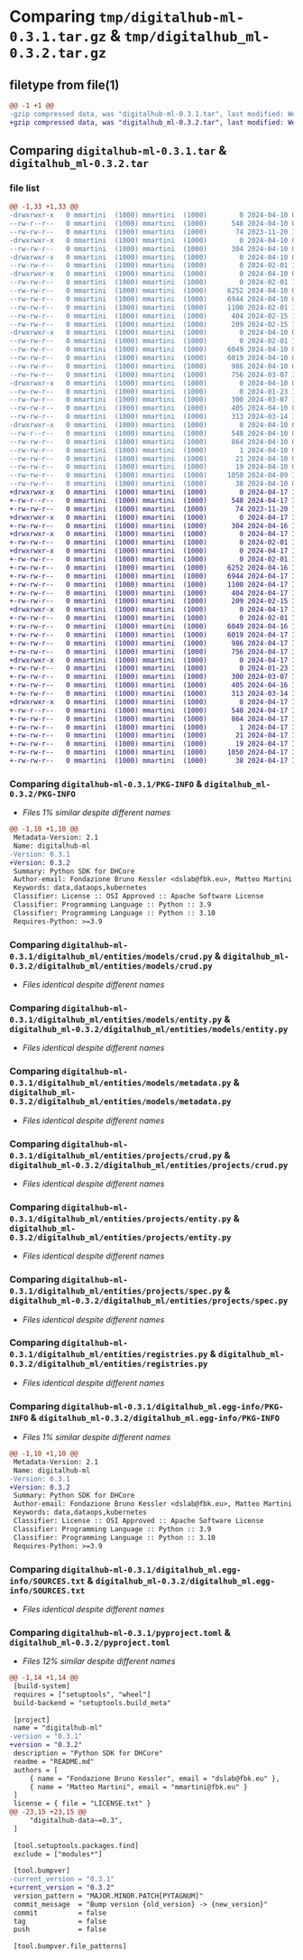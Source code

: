 # Comparing `tmp/digitalhub-ml-0.3.1.tar.gz` & `tmp/digitalhub_ml-0.3.2.tar.gz`

## filetype from file(1)

```diff
@@ -1 +1 @@
-gzip compressed data, was "digitalhub-ml-0.3.1.tar", last modified: Wed Apr 10 08:28:41 2024, max compression
+gzip compressed data, was "digitalhub_ml-0.3.2.tar", last modified: Wed Apr 17 12:32:05 2024, max compression
```

## Comparing `digitalhub-ml-0.3.1.tar` & `digitalhub_ml-0.3.2.tar`

### file list

```diff
@@ -1,33 +1,33 @@
-drwxrwxr-x   0 mmartini  (1000) mmartini  (1000)        0 2024-04-10 08:28:41.267863 digitalhub-ml-0.3.1/
--rw-r--r--   0 mmartini  (1000) mmartini  (1000)      548 2024-04-10 08:28:41.267863 digitalhub-ml-0.3.1/PKG-INFO
--rw-rw-r--   0 mmartini  (1000) mmartini  (1000)       74 2023-11-20 10:00:49.000000 digitalhub-ml-0.3.1/README.md
-drwxrwxr-x   0 mmartini  (1000) mmartini  (1000)        0 2024-04-10 08:28:41.267863 digitalhub-ml-0.3.1/digitalhub_ml/
--rw-rw-r--   0 mmartini  (1000) mmartini  (1000)      304 2024-04-10 08:00:27.000000 digitalhub-ml-0.3.1/digitalhub_ml/__init__.py
-drwxrwxr-x   0 mmartini  (1000) mmartini  (1000)        0 2024-04-10 08:28:41.267863 digitalhub-ml-0.3.1/digitalhub_ml/entities/
--rw-rw-r--   0 mmartini  (1000) mmartini  (1000)        0 2024-02-01 11:38:37.000000 digitalhub-ml-0.3.1/digitalhub_ml/entities/__init__.py
-drwxrwxr-x   0 mmartini  (1000) mmartini  (1000)        0 2024-04-10 08:28:41.267863 digitalhub-ml-0.3.1/digitalhub_ml/entities/models/
--rw-rw-r--   0 mmartini  (1000) mmartini  (1000)        0 2024-02-01 11:40:22.000000 digitalhub-ml-0.3.1/digitalhub_ml/entities/models/__init__.py
--rw-rw-r--   0 mmartini  (1000) mmartini  (1000)     6252 2024-04-10 08:00:27.000000 digitalhub-ml-0.3.1/digitalhub_ml/entities/models/crud.py
--rw-rw-r--   0 mmartini  (1000) mmartini  (1000)     6944 2024-04-10 08:26:04.000000 digitalhub-ml-0.3.1/digitalhub_ml/entities/models/entity.py
--rw-rw-r--   0 mmartini  (1000) mmartini  (1000)     1100 2024-02-01 11:42:03.000000 digitalhub-ml-0.3.1/digitalhub_ml/entities/models/metadata.py
--rw-rw-r--   0 mmartini  (1000) mmartini  (1000)      404 2024-02-15 10:15:41.000000 digitalhub-ml-0.3.1/digitalhub_ml/entities/models/spec.py
--rw-rw-r--   0 mmartini  (1000) mmartini  (1000)      209 2024-02-15 10:15:41.000000 digitalhub-ml-0.3.1/digitalhub_ml/entities/models/status.py
-drwxrwxr-x   0 mmartini  (1000) mmartini  (1000)        0 2024-04-10 08:28:41.267863 digitalhub-ml-0.3.1/digitalhub_ml/entities/projects/
--rw-rw-r--   0 mmartini  (1000) mmartini  (1000)        0 2024-02-01 11:33:48.000000 digitalhub-ml-0.3.1/digitalhub_ml/entities/projects/__init__.py
--rw-rw-r--   0 mmartini  (1000) mmartini  (1000)     6049 2024-04-10 08:00:27.000000 digitalhub-ml-0.3.1/digitalhub_ml/entities/projects/crud.py
--rw-rw-r--   0 mmartini  (1000) mmartini  (1000)     6019 2024-04-10 08:26:04.000000 digitalhub-ml-0.3.1/digitalhub_ml/entities/projects/entity.py
--rw-rw-r--   0 mmartini  (1000) mmartini  (1000)      986 2024-04-10 08:00:27.000000 digitalhub-ml-0.3.1/digitalhub_ml/entities/projects/spec.py
--rw-rw-r--   0 mmartini  (1000) mmartini  (1000)      756 2024-03-07 13:44:23.000000 digitalhub-ml-0.3.1/digitalhub_ml/entities/registries.py
-drwxrwxr-x   0 mmartini  (1000) mmartini  (1000)        0 2024-04-10 08:28:41.267863 digitalhub-ml-0.3.1/digitalhub_ml/entities/runs/
--rw-rw-r--   0 mmartini  (1000) mmartini  (1000)        0 2024-01-23 14:34:03.000000 digitalhub-ml-0.3.1/digitalhub_ml/entities/runs/__init__.py
--rw-rw-r--   0 mmartini  (1000) mmartini  (1000)      300 2024-03-07 13:39:55.000000 digitalhub-ml-0.3.1/digitalhub_ml/entities/runs/models.py
--rw-rw-r--   0 mmartini  (1000) mmartini  (1000)      405 2024-04-10 08:00:27.000000 digitalhub-ml-0.3.1/digitalhub_ml/entities/runs/spec.py
--rw-rw-r--   0 mmartini  (1000) mmartini  (1000)      313 2024-03-14 13:46:16.000000 digitalhub-ml-0.3.1/digitalhub_ml/entities/runs/status.py
-drwxrwxr-x   0 mmartini  (1000) mmartini  (1000)        0 2024-04-10 08:28:41.267863 digitalhub-ml-0.3.1/digitalhub_ml.egg-info/
--rw-r--r--   0 mmartini  (1000) mmartini  (1000)      548 2024-04-10 08:28:41.000000 digitalhub-ml-0.3.1/digitalhub_ml.egg-info/PKG-INFO
--rw-rw-r--   0 mmartini  (1000) mmartini  (1000)      864 2024-04-10 08:28:41.000000 digitalhub-ml-0.3.1/digitalhub_ml.egg-info/SOURCES.txt
--rw-rw-r--   0 mmartini  (1000) mmartini  (1000)        1 2024-04-10 08:28:41.000000 digitalhub-ml-0.3.1/digitalhub_ml.egg-info/dependency_links.txt
--rw-rw-r--   0 mmartini  (1000) mmartini  (1000)       21 2024-04-10 08:28:41.000000 digitalhub-ml-0.3.1/digitalhub_ml.egg-info/requires.txt
--rw-rw-r--   0 mmartini  (1000) mmartini  (1000)       19 2024-04-10 08:28:41.000000 digitalhub-ml-0.3.1/digitalhub_ml.egg-info/top_level.txt
--rw-rw-r--   0 mmartini  (1000) mmartini  (1000)     1050 2024-04-09 13:57:43.000000 digitalhub-ml-0.3.1/pyproject.toml
--rw-rw-r--   0 mmartini  (1000) mmartini  (1000)       38 2024-04-10 08:28:41.267863 digitalhub-ml-0.3.1/setup.cfg
+drwxrwxr-x   0 mmartini  (1000) mmartini  (1000)        0 2024-04-17 12:32:05.437723 digitalhub_ml-0.3.2/
+-rw-r--r--   0 mmartini  (1000) mmartini  (1000)      548 2024-04-17 12:32:05.437723 digitalhub_ml-0.3.2/PKG-INFO
+-rw-rw-r--   0 mmartini  (1000) mmartini  (1000)       74 2023-11-20 10:00:49.000000 digitalhub_ml-0.3.2/README.md
+drwxrwxr-x   0 mmartini  (1000) mmartini  (1000)        0 2024-04-17 12:32:05.433724 digitalhub_ml-0.3.2/digitalhub_ml/
+-rw-rw-r--   0 mmartini  (1000) mmartini  (1000)      304 2024-04-16 14:28:24.000000 digitalhub_ml-0.3.2/digitalhub_ml/__init__.py
+drwxrwxr-x   0 mmartini  (1000) mmartini  (1000)        0 2024-04-17 12:32:05.433724 digitalhub_ml-0.3.2/digitalhub_ml/entities/
+-rw-rw-r--   0 mmartini  (1000) mmartini  (1000)        0 2024-02-01 11:38:37.000000 digitalhub_ml-0.3.2/digitalhub_ml/entities/__init__.py
+drwxrwxr-x   0 mmartini  (1000) mmartini  (1000)        0 2024-04-17 12:32:05.433724 digitalhub_ml-0.3.2/digitalhub_ml/entities/models/
+-rw-rw-r--   0 mmartini  (1000) mmartini  (1000)        0 2024-02-01 11:40:22.000000 digitalhub_ml-0.3.2/digitalhub_ml/entities/models/__init__.py
+-rw-rw-r--   0 mmartini  (1000) mmartini  (1000)     6252 2024-04-16 14:28:25.000000 digitalhub_ml-0.3.2/digitalhub_ml/entities/models/crud.py
+-rw-rw-r--   0 mmartini  (1000) mmartini  (1000)     6944 2024-04-17 12:30:02.000000 digitalhub_ml-0.3.2/digitalhub_ml/entities/models/entity.py
+-rw-rw-r--   0 mmartini  (1000) mmartini  (1000)     1100 2024-04-17 12:30:02.000000 digitalhub_ml-0.3.2/digitalhub_ml/entities/models/metadata.py
+-rw-rw-r--   0 mmartini  (1000) mmartini  (1000)      404 2024-04-17 12:30:02.000000 digitalhub_ml-0.3.2/digitalhub_ml/entities/models/spec.py
+-rw-rw-r--   0 mmartini  (1000) mmartini  (1000)      209 2024-02-15 10:15:41.000000 digitalhub_ml-0.3.2/digitalhub_ml/entities/models/status.py
+drwxrwxr-x   0 mmartini  (1000) mmartini  (1000)        0 2024-04-17 12:32:05.437723 digitalhub_ml-0.3.2/digitalhub_ml/entities/projects/
+-rw-rw-r--   0 mmartini  (1000) mmartini  (1000)        0 2024-02-01 11:33:48.000000 digitalhub_ml-0.3.2/digitalhub_ml/entities/projects/__init__.py
+-rw-rw-r--   0 mmartini  (1000) mmartini  (1000)     6049 2024-04-16 14:28:25.000000 digitalhub_ml-0.3.2/digitalhub_ml/entities/projects/crud.py
+-rw-rw-r--   0 mmartini  (1000) mmartini  (1000)     6019 2024-04-17 12:30:02.000000 digitalhub_ml-0.3.2/digitalhub_ml/entities/projects/entity.py
+-rw-rw-r--   0 mmartini  (1000) mmartini  (1000)      986 2024-04-17 12:30:02.000000 digitalhub_ml-0.3.2/digitalhub_ml/entities/projects/spec.py
+-rw-rw-r--   0 mmartini  (1000) mmartini  (1000)      756 2024-04-17 12:30:02.000000 digitalhub_ml-0.3.2/digitalhub_ml/entities/registries.py
+drwxrwxr-x   0 mmartini  (1000) mmartini  (1000)        0 2024-04-17 12:32:05.437723 digitalhub_ml-0.3.2/digitalhub_ml/entities/runs/
+-rw-rw-r--   0 mmartini  (1000) mmartini  (1000)        0 2024-01-23 14:34:03.000000 digitalhub_ml-0.3.2/digitalhub_ml/entities/runs/__init__.py
+-rw-rw-r--   0 mmartini  (1000) mmartini  (1000)      300 2024-03-07 13:39:55.000000 digitalhub_ml-0.3.2/digitalhub_ml/entities/runs/models.py
+-rw-rw-r--   0 mmartini  (1000) mmartini  (1000)      405 2024-04-16 14:28:25.000000 digitalhub_ml-0.3.2/digitalhub_ml/entities/runs/spec.py
+-rw-rw-r--   0 mmartini  (1000) mmartini  (1000)      313 2024-03-14 13:46:16.000000 digitalhub_ml-0.3.2/digitalhub_ml/entities/runs/status.py
+drwxrwxr-x   0 mmartini  (1000) mmartini  (1000)        0 2024-04-17 12:32:05.437723 digitalhub_ml-0.3.2/digitalhub_ml.egg-info/
+-rw-r--r--   0 mmartini  (1000) mmartini  (1000)      548 2024-04-17 12:32:05.000000 digitalhub_ml-0.3.2/digitalhub_ml.egg-info/PKG-INFO
+-rw-rw-r--   0 mmartini  (1000) mmartini  (1000)      864 2024-04-17 12:32:05.000000 digitalhub_ml-0.3.2/digitalhub_ml.egg-info/SOURCES.txt
+-rw-rw-r--   0 mmartini  (1000) mmartini  (1000)        1 2024-04-17 12:32:05.000000 digitalhub_ml-0.3.2/digitalhub_ml.egg-info/dependency_links.txt
+-rw-rw-r--   0 mmartini  (1000) mmartini  (1000)       21 2024-04-17 12:32:05.000000 digitalhub_ml-0.3.2/digitalhub_ml.egg-info/requires.txt
+-rw-rw-r--   0 mmartini  (1000) mmartini  (1000)       19 2024-04-17 12:32:05.000000 digitalhub_ml-0.3.2/digitalhub_ml.egg-info/top_level.txt
+-rw-rw-r--   0 mmartini  (1000) mmartini  (1000)     1050 2024-04-17 12:30:02.000000 digitalhub_ml-0.3.2/pyproject.toml
+-rw-rw-r--   0 mmartini  (1000) mmartini  (1000)       38 2024-04-17 12:32:05.437723 digitalhub_ml-0.3.2/setup.cfg
```

### Comparing `digitalhub-ml-0.3.1/PKG-INFO` & `digitalhub_ml-0.3.2/PKG-INFO`

 * *Files 1% similar despite different names*

```diff
@@ -1,10 +1,10 @@
 Metadata-Version: 2.1
 Name: digitalhub-ml
-Version: 0.3.1
+Version: 0.3.2
 Summary: Python SDK for DHCore
 Author-email: Fondazione Bruno Kessler <dslab@fbk.eu>, Matteo Martini <mmartini@fbk.eu>
 Keywords: data,dataops,kubernetes
 Classifier: License :: OSI Approved :: Apache Software License
 Classifier: Programming Language :: Python :: 3.9
 Classifier: Programming Language :: Python :: 3.10
 Requires-Python: >=3.9
```

### Comparing `digitalhub-ml-0.3.1/digitalhub_ml/entities/models/crud.py` & `digitalhub_ml-0.3.2/digitalhub_ml/entities/models/crud.py`

 * *Files identical despite different names*

### Comparing `digitalhub-ml-0.3.1/digitalhub_ml/entities/models/entity.py` & `digitalhub_ml-0.3.2/digitalhub_ml/entities/models/entity.py`

 * *Files identical despite different names*

### Comparing `digitalhub-ml-0.3.1/digitalhub_ml/entities/models/metadata.py` & `digitalhub_ml-0.3.2/digitalhub_ml/entities/models/metadata.py`

 * *Files identical despite different names*

### Comparing `digitalhub-ml-0.3.1/digitalhub_ml/entities/projects/crud.py` & `digitalhub_ml-0.3.2/digitalhub_ml/entities/projects/crud.py`

 * *Files identical despite different names*

### Comparing `digitalhub-ml-0.3.1/digitalhub_ml/entities/projects/entity.py` & `digitalhub_ml-0.3.2/digitalhub_ml/entities/projects/entity.py`

 * *Files identical despite different names*

### Comparing `digitalhub-ml-0.3.1/digitalhub_ml/entities/projects/spec.py` & `digitalhub_ml-0.3.2/digitalhub_ml/entities/projects/spec.py`

 * *Files identical despite different names*

### Comparing `digitalhub-ml-0.3.1/digitalhub_ml/entities/registries.py` & `digitalhub_ml-0.3.2/digitalhub_ml/entities/registries.py`

 * *Files identical despite different names*

### Comparing `digitalhub-ml-0.3.1/digitalhub_ml.egg-info/PKG-INFO` & `digitalhub_ml-0.3.2/digitalhub_ml.egg-info/PKG-INFO`

 * *Files 1% similar despite different names*

```diff
@@ -1,10 +1,10 @@
 Metadata-Version: 2.1
 Name: digitalhub-ml
-Version: 0.3.1
+Version: 0.3.2
 Summary: Python SDK for DHCore
 Author-email: Fondazione Bruno Kessler <dslab@fbk.eu>, Matteo Martini <mmartini@fbk.eu>
 Keywords: data,dataops,kubernetes
 Classifier: License :: OSI Approved :: Apache Software License
 Classifier: Programming Language :: Python :: 3.9
 Classifier: Programming Language :: Python :: 3.10
 Requires-Python: >=3.9
```

### Comparing `digitalhub-ml-0.3.1/digitalhub_ml.egg-info/SOURCES.txt` & `digitalhub_ml-0.3.2/digitalhub_ml.egg-info/SOURCES.txt`

 * *Files identical despite different names*

### Comparing `digitalhub-ml-0.3.1/pyproject.toml` & `digitalhub_ml-0.3.2/pyproject.toml`

 * *Files 12% similar despite different names*

```diff
@@ -1,14 +1,14 @@
 [build-system]
 requires = ["setuptools", "wheel"]
 build-backend = "setuptools.build_meta"
 
 [project]
 name = "digitalhub-ml"
-version = "0.3.1"
+version = "0.3.2"
 description = "Python SDK for DHCore"
 readme = "README.md"
 authors = [
     { name = "Fondazione Bruno Kessler", email = "dslab@fbk.eu" },
     { name = "Matteo Martini", email = "mmartini@fbk.eu" }
 ]
 license = { file = "LICENSE.txt" }
@@ -23,15 +23,15 @@
     "digitalhub-data~=0.3",
 ]
 
 [tool.setuptools.packages.find]
 exclude = ["modules*"]
 
 [tool.bumpver]
-current_version = "0.3.1"
+current_version = "0.3.2"
 version_pattern = "MAJOR.MINOR.PATCH[PYTAGNUM]"
 commit_message  = "Bump version {old_version} -> {new_version}"
 commit          = false
 tag             = false
 push            = false
 
 [tool.bumpver.file_patterns]
```

